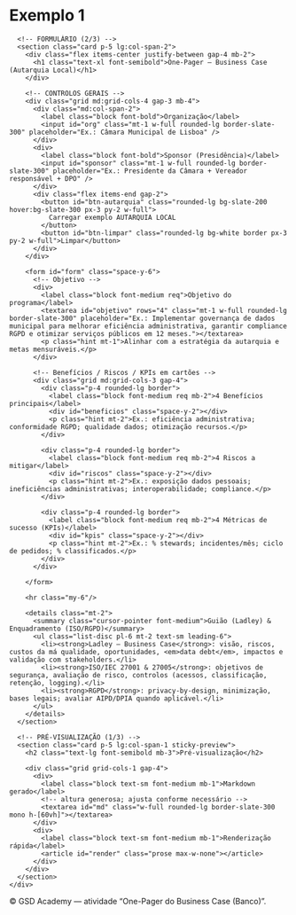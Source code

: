 # Exemplo 1

<!doctype html>
<html lang="pt">
<head>
  <meta charset="utf-8" />
  <meta name="viewport" content="width=device-width, initial-scale=1" />
  <title>Exemplo — One-Pager do Business Case (Autarquia Local)</title>

  <!-- Tailwind CDN -->
  <script src="https://cdn.tailwindcss.com"></script>

  <style>
   

    /* ===== Estilos locais ===== */
    .card{background:#fff;border:1px solid #e5e7eb;border-radius:1rem;box-shadow:0 4px 18px rgba(2,6,23,.06)}
    .kbd{border:1px solid #ddd;border-bottom-width:2px;border-right-width:2px;border-radius:.4rem;padding:.15rem .35rem;font-family:ui-monospace,Menlo,Consolas,monospace;font-size:.85rem;background:#f8fafc}
    .hint{font-size:.9rem;color:#475569}
    .req::after{content:" *"; color:#dc2626; font-weight:700}
    textarea{resize:vertical}
    .mono{font-family:ui-monospace,Menlo,Consolas,monospace}
    /* Pré-visualização fixa em desktop */
    @media (min-width: 1024px){
      .sticky-preview{position: sticky; top: 88px;}
    }
  </style>
</head>

<body class="bg-slate-50 text-slate-800">

  <!-- Conteúdo em largura total -->
  <main class="w-full px-4 lg:px-6 py-6">
    <!-- 3 colunas em desktop: formulário (2) + preview (1) -->
    <div class="grid grid-cols-1 lg:grid-cols-3 gap-6">
      
      <!-- FORMULÁRIO (2/3) -->
      <section class="card p-5 lg:col-span-2">
        <div class="flex items-center justify-between gap-4 mb-2">
          <h1 class="text-xl font-semibold">One-Pager — Business Case (Autarquia Local)</h1>
        </div>

        <!-- CONTROLOS GERAIS -->
        <div class="grid md:grid-cols-4 gap-3 mb-4">
          <div class="md:col-span-2">
            <label class="block font-bold">Organização</label>
            <input id="org" class="mt-1 w-full rounded-lg border-slate-300" placeholder="Ex.: Câmara Municipal de Lisboa" />
          </div>
          <div>
            <label class="block font-bold">Sponsor (Presidência)</label>
            <input id="sponsor" class="mt-1 w-full rounded-lg border-slate-300" placeholder="Ex.: Presidente da Câmara + Vereador responsável + DPO" />
          </div>
          <div class="flex items-end gap-2">
            <button id="btn-autarquia" class="rounded-lg bg-slate-200 hover:bg-slate-300 px-3 py-2 w-full">
              Carregar exemplo AUTARQUIA LOCAL
            </button>
            <button id="btn-limpar" class="rounded-lg bg-white border px-3 py-2 w-full">Limpar</button>
          </div>
        </div>

        <form id="form" class="space-y-6">
          <!-- Objetivo -->
          <div>
            <label class="block font-medium req">Objetivo do programa</label>
            <textarea id="objetivo" rows="4" class="mt-1 w-full rounded-lg border-slate-300" placeholder="Ex.: Implementar governança de dados municipal para melhorar eficiência administrativa, garantir compliance RGPD e otimizar serviços públicos em 12 meses."></textarea>
            <p class="hint mt-1">Alinhar com a estratégia da autarquia e metas mensuráveis.</p>
          </div>

          <!-- Benefícios / Riscos / KPIs em cartões -->
          <div class="grid md:grid-cols-3 gap-4">
            <div class="p-4 rounded-lg border">
              <label class="block font-medium req mb-2">4 Benefícios principais</label>
              <div id="beneficios" class="space-y-2"></div>
              <p class="hint mt-2">Ex.: eficiência administrativa; conformidade RGPD; qualidade dados; otimização recursos.</p>
            </div>

            <div class="p-4 rounded-lg border">
              <label class="block font-medium req mb-2">4 Riscos a mitigar</label>
              <div id="riscos" class="space-y-2"></div>
              <p class="hint mt-2">Ex.: exposição dados pessoais; ineficiências administrativas; interoperabilidade; compliance.</p>
            </div>

            <div class="p-4 rounded-lg border">
              <label class="block font-medium req mb-2">4 Métricas de sucesso (KPIs)</label>
              <div id="kpis" class="space-y-2"></div>
              <p class="hint mt-2">Ex.: % stewards; incidentes/mês; ciclo de pedidos; % classificados.</p>
            </div>
          </div>

        </form>

        <hr class="my-6"/>

        <details class="mt-2">
          <summary class="cursor-pointer font-medium">Guião (Ladley) & Enquadramento (ISO/RGPD)</summary>
          <ul class="list-disc pl-6 mt-2 text-sm leading-6">
            <li><strong>Ladley — Business Case</strong>: visão, riscos, custos da má qualidade, oportunidades, <em>data debt</em>, impactos e validação com stakeholders.</li>
            <li><strong>ISO/IEC 27001 & 27005</strong>: objetivos de segurança, avaliação de risco, controlos (acessos, classificação, retenção, logging).</li>
            <li><strong>RGPD</strong>: privacy-by-design, minimização, bases legais; avaliar AIPD/DPIA quando aplicável.</li>
          </ul>
        </details>
      </section>

      <!-- PRÉ-VISUALIZAÇÃO (1/3) -->
      <section class="card p-5 lg:col-span-1 sticky-preview">
        <h2 class="text-lg font-semibold mb-3">Pré-visualização</h2>

        <div class="grid grid-cols-1 gap-4">
          <div>
            <label class="block text-sm font-medium mb-1">Markdown gerado</label>
            <!-- altura generosa; ajusta conforme necessário -->
            <textarea id="md" class="w-full rounded-lg border-slate-300 mono h-[60vh]"></textarea>
          </div>
          <div>
            <label class="block text-sm font-medium mb-1">Renderização rápida</label>
            <article id="render" class="prose max-w-none"></article>
          </div>
        </div>
      </section>
    </div>
  </main>

  <footer class="text-center text-sm text-slate-500 py-6">
    © GSD Academy — atividade “One-Pager do Business Case (Banco)”.
  </footer>

  <script>
    // ---------- util ----------
    const $$ = (sel) => document.querySelector(sel);  // Renamed to avoid conflict with MkDocs
    const createInput = (name, placeholder) => {
      const input = document.createElement('input');
      input.type = 'text';
      input.placeholder = placeholder;
      input.className = 'w-full rounded-lg border-slate-300';
      input.dataset.name = name;
      return input;
    };
    const createList = (id, label, count, placeholders) => {
      const wrap = document.getElementById(id);
      wrap.innerHTML = '';
      for (let i=0;i<count;i++){
        const div = document.createElement('div');
        div.appendChild(createInput(id, placeholders[i] || `${label} ${i+1}`));
        wrap.appendChild(div);
      }
    };
    const getValues = (id) => [...document.querySelectorAll('#'+id+' input')].map(i => i.value.trim()).filter(Boolean);
    const setValues = (id, arr=[]) => {
      const inputs = document.querySelectorAll('#'+id+' input');
      inputs.forEach((i,idx)=> i.value = arr[idx] ?? '');
    };
    const dl = (filename, text, mime='text/plain') => {
      const blob = new Blob([text], {type: mime});
      const url = URL.createObjectURL(blob);
      const a = document.createElement('a');
      a.href = url; a.download = filename; a.click();
      URL.revokeObjectURL(url);
    };

    // ---------- inicializar listas ----------
    createList('beneficios','Benefício',4,[
      'Ex.: -20% retrabalho em 9 meses',
      'Ex.: +15% qualidade em dados de cliente',
      'Ex.: Acelerar time-to-insight em 25%',
      'Ex.: Reduzir não conformidades RGPD'
    ]);
    createList('riscos','Risco',4,[
      'Ex.: Multas/penalizações (RGPD/BCBS)',
      'Ex.: Acessos excessivos a dados sensíveis',
      'Ex.: Inconsistência de dados mestres',
      'Ex.: Falhas na linhagem/tracing'
    ]);
    createList('kpis','KPI',4,[
      'Ex.: % domínios com steward nomeado',
      'Ex.: Nº incidentes de qualidade/mês',
      'Ex.: Tempo ciclo de pedidos de dados',
      'Ex.: % dados classificados por nível'
    ]);

    // ---------- estado ----------
    const KEY = 'gsd_onepager_autarquia_v1';
    function readForm(){
      return {
        org: $$('#org').value.trim(),
        objetivo: $$('#objetivo').value.trim(),
        sponsor:  $$('#sponsor').value.trim(),
        beneficios: getValues('beneficios'),
        riscos:     getValues('riscos'),
        kpis:       getValues('kpis')
      }
    }
    function writeForm(d){
      $$('#org').value = d.org || '';
      $$('#objetivo').value = d.objetivo || '';
      $$('#sponsor').value = d.sponsor || '';
      setValues('beneficios', d.beneficios || []);
      setValues('riscos', d.riscos || []);
      setValues('kpis', d.kpis || []);
      render();
    }

    // ---------- render Markdown + preview ----------
    function toMarkdown(d){
      const list = (arr, prefix='- ') => (arr||[]).map(v => `${prefix}${v}`).join('\n');
      return `# One-Pager — Business Case (${d.org || 'Autarquia Local'})

**Objetivo do Programa**  
${d.objetivo || ''}

**Sponsor Executivo**  
${d.sponsor || ''}

**Benefícios (4)**  
${list(d.beneficios)}

**Riscos a Mitigar (4)**  
${list(d.riscos)}

**Métricas de Sucesso — KPIs (4)**  
${list(d.kpis)}

---

**Notas**  
- Este one-pager segue as linhas de John Ladley (Business Case): visão, riscos, custos da má qualidade, oportunidades, *data debt*, obstáculos/impactos/mudanças.  
- Enquadramento: ISO/IEC 27001 (controlos de segurança), ISO 27005 (risco), RGPD (privacy-by-design).`;
    }
    function markdownToHtml(md){
      // conversor mínimo (sem libs externas) para headers + listas
      let html = md
        .replace(/^# (.*$)/gim, '<h1>$1</h1>')
        .replace(/^\*\*(.*?)\*\*/gim, '<strong>$1</strong>')
        .replace(/\*\*(.*?)\*\*/gim, '<strong>$1</strong>')
        .replace(/^(?:- |\u2022 )(.*)$/gim, '<li>$1</li>');
      html = html.replace(/(<li>.*<\/li>)/gims, '<ul>$1</ul>');
      html = html.replace(/\n{2,}/g, '<br/><br/>');
      return html;
    }
    function render(){
      const d = readForm();
      const md = toMarkdown(d);
      $$('#md').value = md;
      $$('#render').innerHTML = markdownToHtml(md);
    }
    ['org','objetivo','sponsor'].forEach(id => $$('#'+id).addEventListener('input', render));
    ['beneficios','riscos','kpis'].forEach(id => {
      document.querySelector('#'+id).addEventListener('input', render);
    });

    // ---------- ações ----------
    $$('#btn-autarquia').addEventListener('click', ()=>{
      writeForm({
        org: 'Câmara Municipal de Lisboa',
        objetivo: 'Implementar governança de dados municipal para melhorar eficiência administrativa, garantir compliance RGPD e otimizar serviços públicos em 12 meses.',
        sponsor: 'Presidente da Câmara + Vereador responsável + DPO',
        beneficios: [
          'Eficiência administrativa aumentada em 25% (processos digitais)',
          'Conformidade RGPD reforçada e redução de riscos legais',
          'Melhoria na qualidade de dados cidadãos/empresas',
          'Otimização de recursos públicos e redução de custos operacionais'
        ],
        riscos: [
          'Exposição de dados pessoais de cidadãos e empresas',
          'Ineficiências em processos administrativos manuais',
          'Falta de interoperabilidade entre sistemas municipais',
          'Riscos de compliance e multas por incumprimento RGPD'
        ],
        kpis: [
          '% processos digitalizados (meta: ≥80% em 6m)',
          'Incidentes de dados/mês (meta: −40% em 9m)',
          'Tempo médio de resposta a pedidos (meta: −30% em 12m)',
          '% datasets classificados e protegidos (meta: ≥95%)'
        ]
      });
    });

    $$('#btn-limpar').addEventListener('click', ()=>{
      writeForm({org:'', objetivo:'', sponsor:'', beneficios:['','','',''], riscos:['','','',''], kpis:['','','','']});
      localStorage.removeItem(KEY);
    });

    // ---------- load ----------
    const saved = localStorage.getItem(KEY);
    if (saved) { try { writeForm(JSON.parse(saved)); } catch(e){ render(); } }
    else { render(); }
  </script>
</body>
</html>
